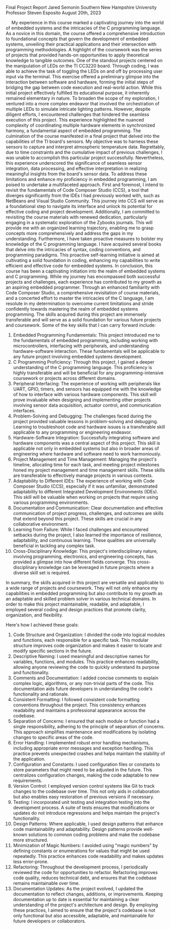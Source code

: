 Final Project Report
Jared Semonin
Southern New Hampshire University
Professor Steven Esposito
August 20th, 2023

 
 My experience in this course marked a captivating journey into the world of embedded systems and the intricacies of the C programming language. As a novice in this domain, the course offered a comprehensive introduction to foundational concepts that govern the development of embedded systems, unveiling their practical applications and their intersection with programming methodologies.
A highlight of the coursework was the series of projects that provided hands-on opportunities to apply theoretical knowledge to tangible outcomes. One of the standout projects centered on the manipulation of LEDs on the TI CC3220 board. Through coding, I was able to achieve the task of toggling the LEDs on and off by processing user input via the terminal. This exercise offered a preliminary glimpse into the interaction between software and hardware, forming the initial steps of bridging the gap between code execution and real-world action.
While this initial project effectively fulfilled its educational purpose, it inherently remained elementary in nature. To broaden the scope of my exploration, I ventured into a more complex endeavor that involved the orchestration of multiple LEDs to simulate intricate lighting patterns. However, despite diligent efforts, I encountered challenges that hindered the seamless execution of this project. This experience highlighted the nuanced complexity of coordinating multiple hardware elements in synchronized harmony, a fundamental aspect of embedded programming.
The culmination of the course manifested in a final project that delved into the capabilities of the TI board's sensors. My objective was to harness these sensors to capture and interpret atmospheric temperature data. Regrettably, due to time constraints and the cumulative impact of previous challenges, I was unable to accomplish this particular project successfully. Nevertheless, this experience underscored the significance of seamless sensor integration, data processing, and effective interpretation in realizing meaningful insights from the board's sensor data.
To address these limitations and enhance my proficiency in embedded programming, I am poised to undertake a multifaceted approach. First and foremost, I intend to revisit the fundamentals of Code Composer Studio (CCS), a tool that diverges significantly from the IDEs I had previously worked with, such as NetBeans and Visual Studio Community. This journey into CCS will serve as a foundational step to navigate its interface and unlock its potential for effective coding and project development.
Additionally, I am committed to revisiting the course materials with renewed dedication, particularly engaging in a systematic exploration of the Zybooks journals. This will provide me with an organized learning trajectory, enabling me to grasp concepts more comprehensively and address the gaps in my understanding.
Furthermore, I have taken proactive measures to bolster my knowledge of the C programming language. I have acquired several books that delve into the intricacies of syntax, coding conventions, and programming paradigms. This proactive self-learning initiative is aimed at cultivating a solid foundation in coding, enhancing my capabilities to write efficient and effective code for embedded systems.
In conclusion, this course has been a captivating initiation into the realm of embedded systems and C programming. While my journey has encompassed both successful projects and challenges, each experience has contributed to my growth as an aspiring embedded programmer. Through an enhanced familiarity with Code Composer Studio, a comprehensive revisitation of course materials, and a concerted effort to master the intricacies of the C language, I am resolute in my determination to overcome current limitations and stride confidently towards mastering the realm of embedded systems programming.
The skills acquired during this project are immensely transferable and will serve as a solid foundation for various future projects and coursework. Some of the key skills that I can carry forward include:
1.	Embedded Programming Fundamentals: This project introduced me to the fundamentals of embedded programming, including working with microcontrollers, interfacing with peripherals, and understanding hardware-software interaction. These fundamentals will be applicable to any future project involving embedded systems development.
2.	C Programming Proficiency: Through this project, I gained a deeper understanding of the C programming language. This proficiency is highly transferable and will be beneficial for any programming-intensive coursework or projects across different domains.
3.	Peripheral Interfacing: The experience of working with peripherals like UART, GPIO, timers, and sensors has equipped me with the knowledge of how to interface with various hardware components. This skill will prove invaluable when designing and implementing other projects involving sensor data acquisition, actuator control, and communication interfaces.
4.	Problem-Solving and Debugging: The challenges faced during the project provided valuable lessons in problem-solving and debugging. Learning to troubleshoot code and hardware issues is a transferable skill applicable to any programming or engineering endeavor.
5.	Hardware-Software Integration: Successfully integrating software and hardware components was a central aspect of this project. This skill is applicable not only in embedded systems but also in broader areas of engineering where hardware and software need to work harmoniously.
6.	Project Management and Time Management: Managing the project's timeline, allocating time for each task, and meeting project milestones honed my project management and time management skills. These skills are transferable to effectively manage projects in various contexts.
7.	Adaptability to Different IDEs: The experience of working with Code Composer Studio (CCS), especially if it was unfamiliar, demonstrated adaptability to different Integrated Development Environments (IDEs). This skill will be valuable when working on projects that require using various programming environments.
8.	Documentation and Communication: Clear documentation and effective communication of project progress, challenges, and outcomes are skills that extend beyond this project. These skills are crucial in any collaborative environment.
9.	Learning from Failure: While I faced challenges and encountered setbacks during the project, I also learned the importance of resilience, adaptability, and continuous learning. These qualities are universally beneficial in tackling any complex task.
10.	Cross-Disciplinary Knowledge: This project's interdisciplinary nature, involving programming, electronics, and engineering concepts, has provided a glimpse into how different fields converge. This cross-disciplinary knowledge can be leveraged in future projects where a diverse skill set is required.

In summary, the skills acquired in this project are versatile and applicable to a wide range of projects and coursework. They will not only enhance my capabilities in embedded programming but also contribute to my growth as an adaptable and skilled problem solver in various technical domains.
In order to make this project maintainable, readable, and adaptable, I employed several coding and design practices that promote clarity, organization, and flexibility. 

Here's how I achieved these goals:
1.	Code Structure and Organization: I divided the code into logical modules and functions, each responsible for a specific task. This modular structure improves code organization and makes it easier to locate and modify specific sections in the future.
2.	Descriptive Naming: I used meaningful and descriptive names for variables, functions, and modules. This practice enhances readability, allowing anyone reviewing the code to quickly understand its purpose and functionality.
3.	Comments and Documentation: I added concise comments to explain complex logic, algorithms, or any non-trivial parts of the code. This documentation aids future developers in understanding the code's functionality and rationale.
4.	Consistent Formatting: I followed consistent code formatting conventions throughout the project. This consistency enhances readability and maintains a professional appearance across the codebase.
5.	Separation of Concerns: I ensured that each module or function had a single responsibility, adhering to the principle of separation of concerns. This approach simplifies maintenance and modifications by isolating changes to specific areas of the code.
6.	Error Handling: I implemented robust error handling mechanisms, including appropriate error messages and exception handling. This practice prevents unexpected crashes and helps maintain the stability of the application.
7.	Configuration and Constants: I used configuration files or constants to store parameters that might need to be adjusted in the future. This centralizes configuration changes, making the code adaptable to new requirements.
8.	Version Control: I employed version control systems like Git to track changes to the codebase over time. This not only aids in collaboration but also enables easy restoration of previous versions if necessary.
9.	Testing: I incorporated unit testing and integration testing into the development process. A suite of tests ensures that modifications or updates do not introduce regressions and helps maintain the project's functionality.
10.	Design Patterns: Where applicable, I used design patterns that enhance code maintainability and adaptability. Design patterns provide well-known solutions to common coding problems and make the codebase more structured.
11.	Minimization of Magic Numbers: I avoided using "magic numbers" by defining constants or enumerations for values that might be used repeatedly. This practice enhances code readability and makes updates less error-prone.
12.	Refactoring: Throughout the development process, I periodically reviewed the code for opportunities to refactor. Refactoring improves code quality, reduces technical debt, and ensures that the codebase remains maintainable over time.
13.	Documentation Updates: As the project evolved, I updated the documentation to reflect changes, additions, or improvements. Keeping documentation up to date is essential for maintaining a clear understanding of the project's architecture and design.
By employing these practices, I aimed to ensure that the project's codebase is not only functional but also accessible, adaptable, and maintainable for future developers or collaborators.

